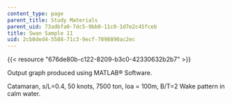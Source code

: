 ```yaml
---
content_type: page
parent_title: Study Materials
parent_uid: 73adbfa0-7dc5-9bb0-11c0-1d7e2c45fceb
title: Swan Sample 11
uid: 2cb0ded4-5588-71c3-9ecf-7898890ac2ec
---
```


{{< resource "676de80b-c122-8209-b3c0-42330632b2b7" >}}

Output graph produced using MATLAB® Software.

Catamaran, s/L=0.4, 50 knots, 7500 ton, loa = 100m, B/T=2 Wake pattern in calm water.